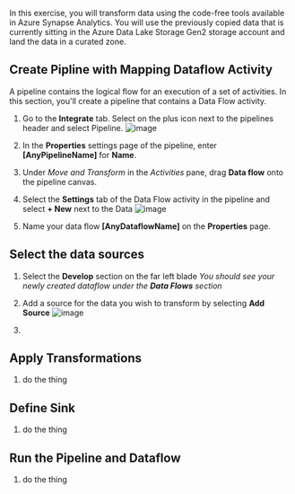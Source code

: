 In this exercise, you will transform data using the code-free tools available in Azure Synapse Analytics. You will use the previously copied data that is currently sitting in the Azure Data Lake Storage Gen2 storage account and land the data in a curated zone.

## Create Pipline with Mapping Dataflow Activity
A pipeline contains the logical flow for an execution of a set of activities. In this section, you'll create a pipeline that contains a Data Flow activity.

1. Go to the **Integrate** tab. Select on the plus icon next to the pipelines header and select Pipeline.
![image](https://user-images.githubusercontent.com/94631202/221676074-1136c15c-8af6-414e-987d-4d08b0e225f1.png)

2. In the **Properties** settings page of the pipeline, enter **[AnyPipelineName]** for **Name**.

3. Under _Move and Transform_ in the _Activities_ pane, drag **Data flow** onto the pipeline canvas.

4. Select the **Settings** tab of the Data Flow activity in the pipeline and select **+ New** next to the Data
![image](https://user-images.githubusercontent.com/94631202/221681991-10b79b56-319e-4af5-926d-06d21c8ad394.png)

5. Name your data flow **[AnyDataflowName]** on the **Properties** page.

## Select the data sources

1. Select the **Develop** section on the far left blade
      _You should see your newly created dataflow under the **Data Flows** section_
      
2. Add a source for the data you wish to transform by selecting **Add Source**
![image](https://user-images.githubusercontent.com/94631202/221684266-5ab5ed38-0295-489b-bc4a-4299799db406.png)

3. 

## Apply Transformations

1. do the thing

## Define Sink

1. do the thing

## Run the Pipeline and Dataflow

1. do the thing

